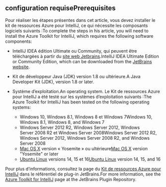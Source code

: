## <a name="prerequisites"></a><span data-ttu-id="473d5-101">configuration requise</span><span class="sxs-lookup"><span data-stu-id="473d5-101">Prerequisites</span></span>
<span data-ttu-id="473d5-102">Pour réaliser les étapes présentes dans cet article, vous devez installer le kit de ressources Azure pour IntelliJ, ce qui nécessite les composants logiciels suivants :</span><span class="sxs-lookup"><span data-stu-id="473d5-102">To complete the steps in his article, you will need to install the Azure Toolkit for IntelliJ, which requires the following software components:</span></span>

* <span data-ttu-id="473d5-103">IntelliJ IDEA édition Ultimate ou Community, qui peuvent être téléchargées à partir du [site web Jetbrains](https://www.jetbrains.com/idea/download/).</span><span class="sxs-lookup"><span data-stu-id="473d5-103">IntelliJ IDEA Ultimate Edition or Community Edition, which can be downloaded from the [JetBrains website](https://www.jetbrains.com/idea/download/).</span></span>
* <span data-ttu-id="473d5-104">Kit de développeur Java (JDK) version 1.8 ou ultérieure.</span><span class="sxs-lookup"><span data-stu-id="473d5-104">A Java Developer Kit (JDK), version 1.8 or later.</span></span>
* <span data-ttu-id="473d5-105">Système d’exploitation.</span><span class="sxs-lookup"><span data-stu-id="473d5-105">An operating system.</span></span> <span data-ttu-id="473d5-106">Le Kit de ressources Azure pour IntelliJ a été testé sur les systèmes d’exploitation suivants :</span><span class="sxs-lookup"><span data-stu-id="473d5-106">The Azure Toolkit for IntelliJ has been tested on the following operating systems:</span></span>
  
  * <span data-ttu-id="473d5-107">Windows 10, Windows 8.1, Windows 8 et Windows 7</span><span class="sxs-lookup"><span data-stu-id="473d5-107">Windows 10, Windows 8.1, Windows 8, and Windows 7</span></span>
  * <span data-ttu-id="473d5-108">Windows Server 2012 R2, Windows Server 2012, Windows Server 2008 R2 et Windows Server 2008</span><span class="sxs-lookup"><span data-stu-id="473d5-108">Windows Server 2012 R2, Windows Server 2012, Windows Server 2008 R2, and Windows Server 2008</span></span>
  * <span data-ttu-id="473d5-109">[Mac OS X](http://www.apple.com/osx) version « Yosemite » ou ultérieure</span><span class="sxs-lookup"><span data-stu-id="473d5-109">[Mac OS X](http://www.apple.com/osx) version "Yosemite" or later</span></span>
  * <span data-ttu-id="473d5-110">[Ubuntu Linux](http://www.ubuntu.com) versions 14, 15 et 16</span><span class="sxs-lookup"><span data-stu-id="473d5-110">[Ubuntu Linux](http://www.ubuntu.com) version 14, 15, and 16</span></span>

<span data-ttu-id="473d5-111">Pour plus d’informations, consultez la page du [Kit de ressources Azure pour IntelliJ](https://plugins.jetbrains.com/plugin/8053) dans le référentiel de plug-in JetBrains.</span><span class="sxs-lookup"><span data-stu-id="473d5-111">For more information, see the [Azure Toolkit for IntelliJ](https://plugins.jetbrains.com/plugin/8053) page at the JetBrains Plugin Repository.</span></span>

<!--
> [!IMPORTANT]
> If you are using the Azure Toolkit for Eclipse on Windows, the toolkit requires installing the Azure SDK 2.9.6 or later in order to use the Azure emulator. You have two options for installing the Azure SDK:
> 
> * You can download and install the Azure SDK by using the [Web Platform Installer (WebPI)](http://go.microsoft.com/fwlink/?LinkID=252838).
> * If you do not have the Azure SDK installed when you create your first Azure deployment project, you will be prompted to automatically download install the requisite version of the Azure SDK.
> 
> Note that the Azure SDK is only required on Windows.
> 
> 
-->

